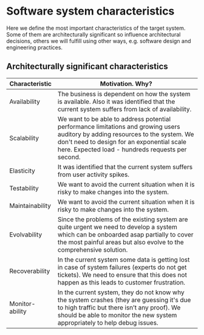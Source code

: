 # Software system characteristics
Here we define the most important characteristics of the target system. Some of them are architecturally significant so influence architectural decisions, others we will fulfill using other ways, e.g. software design and engineering practices.

## Architecturally significant characteristics

| Characteristic | Motivation. Why? |
|---|---|
| Availability | The business is dependent on how the system is available. Also it was identified that the current system suffers from lack of availability. |
| Scalability | We want to be able to address potential performance limitations and growing users auditory by adding resources to the system. We don't need to design for an exponential scale here. Expected load - hundreds requests per second.|
| Elasticity | It was identified that the current system suffers from user activity spikes. |
| Testability | We want to avoid the current situation when it is risky to make changes into the system. |
| Maintainability | We want to avoid the current situation when it is risky to make changes into the system. |
| Evolvability | Since the problems of the existing system are quite urgent we need to develop a system which can be onboarded asap partially to cover the most painful areas but also evolve to the comprehensive solution. |
| Recoverability | In the current system some data is getting lost in case of system failures (experts do not get tickets). We need to ensure that this does not happen as this leads to customer frustration. |
| Monitor-ability | In the current system, they do not know why the system crashes (they are guessing it's due to high traffic but there isn’t any proof). We should be able to monitor the new system appropriately to help debug issues. |

